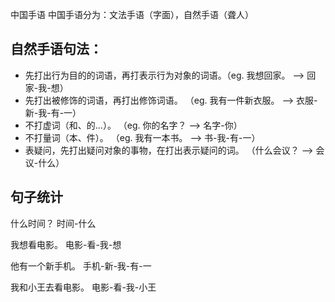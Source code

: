 中国手语
中国手语分为：文法手语（字面），自然手语（聋人）


## 自然手语句法：
- 先打出行为目的的词语，再打表示行为对象的词语。（eg. 我想回家。 --> 回家-我-想）
- 先打出被修饰的词语，再打出修饰词语。 （eg. 我有一件新衣服。 --> 衣服-新-我-有-一）
- 不打虚词（和、的...）。 （eg. 你的名字？ --> 名字-你）
- 不打量词（本、件）。 （eg. 我有一本书。 --> 书-我-有-一）
- 表疑问，先打出疑问对象的事物，在打出表示疑问的词。 （什么会议？ --> 会议-什么）



## 句子统计

什么时间？ 时间-什么

我想看电影。 电影-看-我-想

他有一个新手机。 手机-新-我-有-一

我和小王去看电影。 电影-看-我-小王

